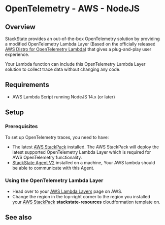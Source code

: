# OpenTelemetry - AWS - NodeJS

## Overview

StackState provides an out-of-the-box OpenTelemetry solution by providing a modified OpenTelemetry Lambda Layer (Based on the officially released [AWS Distro for OpenTelemetry Lambda](https://aws-otel.github.io/docs/getting-started/lambda)) that gives a plug-and-play user experience.

Your Lambda function can include this OpenTelemetry Lambda Layer solution to collect trace data without changing any code.

## Requirements

- AWS Lambda Script running NodeJS 14.x (or later)


## Setup

### Prerequisites

To set up OpenTelemetry traces, you need to have:
* The latest [AWS StackPack](../../../../stackpacks/integrations/aws/aws.md) installed. The AWS StackPack will deploy the latest supported OpenTelemetry Lambda Layer which is required for AWS OpenTelemetry functionality.
* [StackState Agent V2](../../../../setup/agent/about-stackstate-agent.md) installed on a machine, Your AWS lambda should be able to communicate with this Agent.


### Using the OpenTelemetry Lambda Layer  

- Head over to your [AWS Lambda Layers](https://console.aws.amazon.com/lambda/home#/layers) page on AWS.
- Change the region in the top-right corner to the region you installed your [AWS StackPack](../../../../stackpacks/integrations/aws/aws.md) **stackstate-resources** cloudformation template on.

## See also



